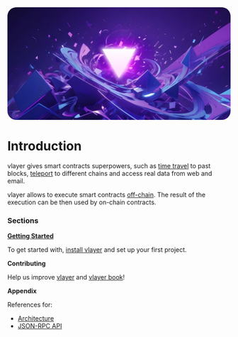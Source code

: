 <img src="images/cover.jpg" style="border-radius: 20px" alt="Trustless verifiable data infrastructure powered by zero-knowledge proofs">

# Introduction

vlayer gives smart contracts superpowers, such as [time travel](/features/time-travel.html) to past blocks, [teleport](/features/teleport.html) to different chains and access real data from web and email.

vlayer allows to execute smart contracts [off-chain](/getting-started/first-steps.html#off-chain-execution). The result of the execution can be then used by on-chain contracts.

### Sections
**[Getting Started](./getting-started/installation.md)**

To get started with, [install vlayer]((./getting-started/installation.md)) and set up your first project.


**Contributing**

Help us improve [vlayer](./contributing/vlayer.md) and [vlayer book](./contributing/book.md)!

**Appendix**

References for:
- [Architecture](./appendix/architecture.md)
- [JSON-RPC API](./appendix/api.md)